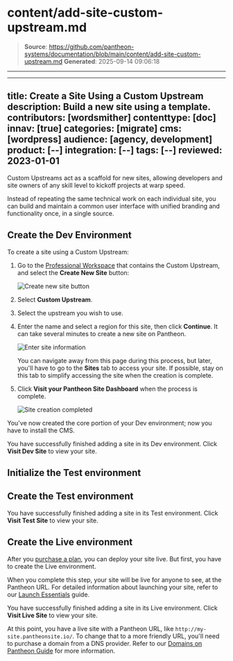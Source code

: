 # content/add-site-custom-upstream.md

> **Source**: https://github.com/pantheon-systems/documentation/blob/main/content/add-site-custom-upstream.md
> **Generated**: 2025-09-14 09:06:18

---

---
title: Create a Site Using a Custom Upstream
description: Build a new site using a template.
contributors: [wordsmither]
contenttype: [doc]
innav: [true]
categories: [migrate]
cms: [wordpress]
audience: [agency, development]
product: [--]
integration: [--]
tags: [--]
reviewed: 2023-01-01
---

Custom Upstreams act as a scaffold for new sites, allowing developers and site owners of any skill level to kickoff projects at warp speed.

Instead of repeating the same technical work on each individual site, you can build and maintain a common user interface with unified branding and functionality once, in a single source.

## Create the Dev Environment

To create a site using a Custom Upstream:

1. Go to the [Professional Workspace](/guides/account-mgmt/workspace-sites-teams/workspaces#switch-between-workspaces) that contains the Custom Upstream, and select the **Create New Site** button:

   ![Create new site button](../images/dashboard/new-dashboard/2024/create-new-site-button.png)

1. Select **Custom Upstream**.
1. Select the upstream you wish to use.
1. Enter the name and select a region for this site, then click **Continue**. It can take several minutes to create a new site on Pantheon.

   ![Enter site information](../images/create-new-site-info.png)

   <Alert title="Note" type="info" >

   You can navigate away from this page during this process, but later, you'll have to go to the **Sites** tab to access your site. If possible, stay on this tab to simplify accessing the site when the creation is complete.

   </Alert>

1. Click **Visit your Pantheon Site Dashboard** when the process is complete.

   ![Site creation completed](../images/create-site-done.png)

You've now created the core portion of your Dev environment; now you have to install the CMS.

<Partial file="cms-dev.md" />

You have successfully finished adding a site in its Dev environment. Click **Visit Dev Site** to view your site.

## Initialize the Test environment

<Partial file="test-initialize.md" />

## Create the Test environment

<Partial file="test-initialize.md" />

You have successfully finished adding a site in its Test environment. Click **Visit Test Site** to view your site.

## Create the Live environment

After you [purchase a plan](/guides/getstarted/purchase), you can deploy your site live. But first, you have to create the Live environment.

<Alert title="Warning" type="danger" >

When you complete this step, your site will be live for anyone to see, at the Pantheon URL. For detailed information about launching your site, refer to our [Launch Essentials](/guides/launch/) guide.

</Alert>

<Partial file="live-initialize.md" />

You have successfully finished adding a site in its Live environment. Click **Visit Live Site** to view your site.

At this point, you have a live site with a Pantheon URL, like `http://my-site.pantheonsite.io/`. To change that to a more friendly URL, you'll need to purchase a domain from a DNS provider. Refer to our [Domains on Pantheon Guide](/guides/domains) for more information.
